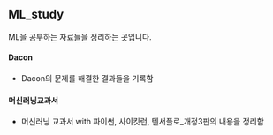 ## ML_study
ML을 공부하는 자료들을 정리하는 곳입니다.

#### Dacon
- Dacon의 문제를 해결한 결과들을 기록함

#### 머신러닝교과서
- 머신러닝 교과서 with 파이썬, 사이킷런, 텐서플로_개정3판의 내용을 정리함
